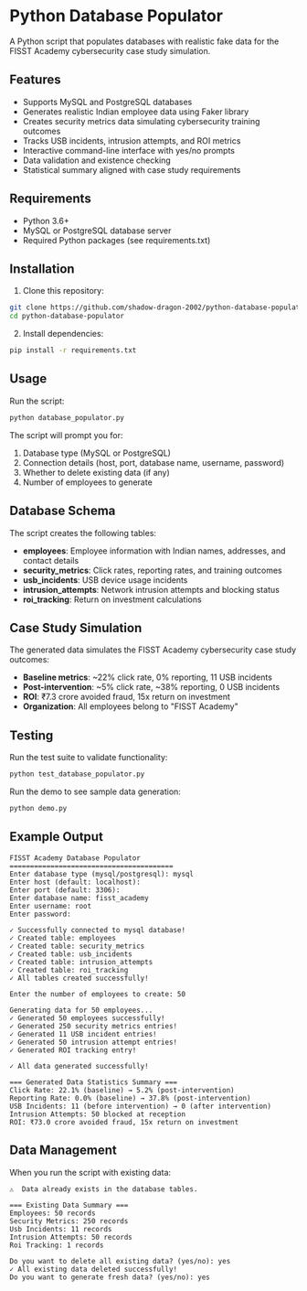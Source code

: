 # Python Database Populator

A Python script that populates databases with realistic fake data for the FISST Academy cybersecurity case study simulation.

## Features

- Supports MySQL and PostgreSQL databases
- Generates realistic Indian employee data using Faker library
- Creates security metrics data simulating cybersecurity training outcomes
- Tracks USB incidents, intrusion attempts, and ROI metrics
- Interactive command-line interface with yes/no prompts
- Data validation and existence checking
- Statistical summary aligned with case study requirements

## Requirements

- Python 3.6+
- MySQL or PostgreSQL database server
- Required Python packages (see requirements.txt)

## Installation

1. Clone this repository:
```bash
git clone https://github.com/shadow-dragon-2002/python-database-populator.git
cd python-database-populator
```

2. Install dependencies:
```bash
pip install -r requirements.txt
```

## Usage

Run the script:
```bash
python database_populator.py
```

The script will prompt you for:
1. Database type (MySQL or PostgreSQL)
2. Connection details (host, port, database name, username, password)
3. Whether to delete existing data (if any)
4. Number of employees to generate

## Database Schema

The script creates the following tables:

- **employees**: Employee information with Indian names, addresses, and contact details
- **security_metrics**: Click rates, reporting rates, and training outcomes
- **usb_incidents**: USB device usage incidents
- **intrusion_attempts**: Network intrusion attempts and blocking status
- **roi_tracking**: Return on investment calculations

## Case Study Simulation

The generated data simulates the FISST Academy cybersecurity case study outcomes:

- **Baseline metrics**: ~22% click rate, 0% reporting, 11 USB incidents
- **Post-intervention**: ~5% click rate, ~38% reporting, 0 USB incidents
- **ROI**: ₹7.3 crore avoided fraud, 15x return on investment
- **Organization**: All employees belong to "FISST Academy"

## Testing

Run the test suite to validate functionality:
```bash
python test_database_populator.py
```

Run the demo to see sample data generation:
```bash
python demo.py
```

## Example Output

```
FISST Academy Database Populator
========================================
Enter database type (mysql/postgresql): mysql
Enter host (default: localhost): 
Enter port (default: 3306): 
Enter database name: fisst_academy
Enter username: root
Enter password: 

✓ Successfully connected to mysql database!
✓ Created table: employees
✓ Created table: security_metrics
✓ Created table: usb_incidents
✓ Created table: intrusion_attempts
✓ Created table: roi_tracking
✓ All tables created successfully!

Enter the number of employees to create: 50

Generating data for 50 employees...
✓ Generated 50 employees successfully!
✓ Generated 250 security metrics entries!
✓ Generated 11 USB incident entries!
✓ Generated 50 intrusion attempt entries!
✓ Generated ROI tracking entry!

✓ All data generated successfully!

=== Generated Data Statistics Summary ===
Click Rate: 22.1% (baseline) → 5.2% (post-intervention)
Reporting Rate: 0.0% (baseline) → 37.8% (post-intervention)
USB Incidents: 11 (before intervention) → 0 (after intervention)
Intrusion Attempts: 50 blocked at reception
ROI: ₹73.0 crore avoided fraud, 15x return on investment
```

## Data Management

When you run the script with existing data:

```
⚠️  Data already exists in the database tables.

=== Existing Data Summary ===
Employees: 50 records
Security Metrics: 250 records
Usb Incidents: 11 records
Intrusion Attempts: 50 records
Roi Tracking: 1 records

Do you want to delete all existing data? (yes/no): yes
✓ All existing data deleted successfully!
Do you want to generate fresh data? (yes/no): yes
```